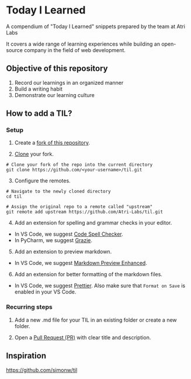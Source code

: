 # Today I Learned

A compendium of "Today I Learned" snippets prepared by the team at Atri Labs

It covers a wide range of learning experiences while building an open-source company in the field of web development. 

## Objective of this repository

1. Record our learnings in an organized manner
2. Build a writing habit
3. Demonstrate our learning culture

## How to add a TIL?

### Setup

1. Create a [fork of this repository](https://docs.github.com/en/get-started/quickstart/fork-a-repo#forking-a-repository).

2. [Clone](https://docs.github.com/en/get-started/quickstart/contributing-to-projects#cloning-a-fork) your fork.

```shell
# Clone your fork of the repo into the current directory
git clone https://github.com/<your-username>/til.git
```

3. Configure the remotes.

```shell
# Navigate to the newly cloned directory
cd til

# Assign the original repo to a remote called "upstream"
git remote add upstream https://github.com/Atri-Labs/til.git
```

4. Add an extension for spelling and grammar checks in your editor.

-   In VS Code, we suggest [Code Spell Checker](https://marketplace.visualstudio.com/items?itemName=streetsidesoftware.code-spell-checker).
-   In PyCharm, we suggest [Grazie](https://plugins.jetbrains.com/plugin/12175-grazie).

5. Add an extension to preview markdown.

-   In VS Code, we suggest [Markdown Preview Enhanced](https://marketplace.visualstudio.com/items?itemName=shd101wyy.markdown-preview-enhanced).

6. Add an extension for better formatting of the markdown files.

-   In VS Code, we suggest [Prettier](https://marketplace.visualstudio.com/items?itemName=esbenp.prettier-vscode). Also make sure that `Format on Save` is enabled in your VS Code.

### Recurring steps

1. Add a new .md file for your TIL in an existing folder or create a new folder.

2. Open a [Pull Request (PR)](https://docs.github.com/en/pull-requests/collaborating-with-pull-requests/proposing-changes-to-your-work-with-pull-requests/creating-a-pull-request-from-a-fork) with clear title and description.

## Inspiration

https://github.com/simonw/til
